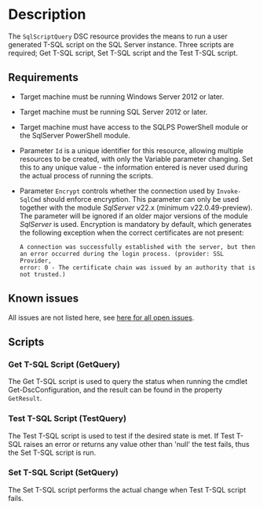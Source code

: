 # Description

The `SqlScriptQuery` DSC resource provides the means to run a user generated
T-SQL script on the SQL Server instance. Three scripts are required; Get
T-SQL script, Set T-SQL script and the Test T-SQL script.

## Requirements

* Target machine must be running Windows Server 2012 or later.
* Target machine must be running SQL Server 2012 or later.
* Target machine must have access to the SQLPS PowerShell module or the SqlServer
  PowerShell module.
* Parameter `Id` is a unique identifier for this resource, allowing multiple
  resources to be created, with only the Variable parameter changing.
  Set this to any unique value - the information entered is never used during
  the actual process of running the scripts.
* Parameter `Encrypt` controls whether the connection used by `Invoke-SqlCmd`
  should enforce encryption. This parameter can only be used together with the
  module _SqlServer_ v22.x (minimum v22.0.49-preview). The parameter will be
  ignored if an older major versions of the module _SqlServer_ is used.
  Encryption is mandatory by default, which generates the following exception
  when the correct certificates are not present:

  ```plaintext
  A connection was successfully established with the server, but then
  an error occurred during the login process. (provider: SSL Provider,
  error: 0 - The certificate chain was issued by an authority that is
  not trusted.)
  ```

## Known issues

All issues are not listed here, see [here for all open issues](https://github.com/dsccommunity/SqlServerDsc/issues?q=is%3Aissue+is%3Aopen+in%3Atitle+SqlScriptQuery).

## Scripts

### Get T-SQL Script (GetQuery)

The Get T-SQL script is used to query the status when running the cmdlet
Get-DscConfiguration, and the result can be found in the property `GetResult`.

### Test T-SQL Script (TestQuery)

The Test T-SQL script is used to test if the desired state is met. If Test
T-SQL raises an error or returns any value other than 'null' the test fails, thus
the Set T-SQL script is run.

### Set T-SQL Script (SetQuery)

The Set T-SQL script performs the actual change when Test T-SQL script fails.
